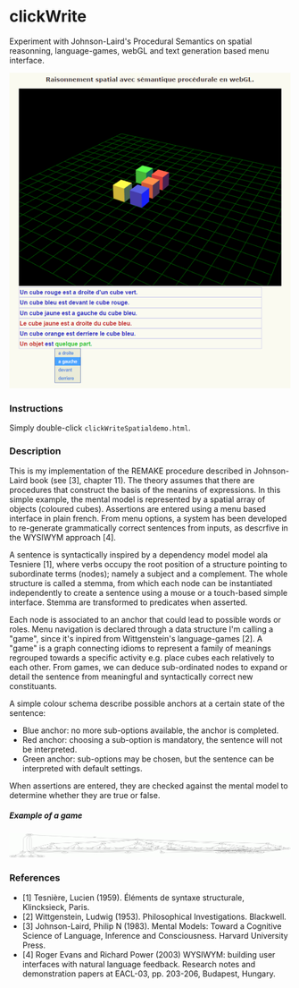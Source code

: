 clickWrite
==========

Experiment with Johnson-Laird's Procedural Semantics on spatial reasonning, language-games, webGL and text generation based menu interface.

![](snapshot.png)

### Instructions
Simply double-click `clickWriteSpatialdemo.html`.  

### Description
This is my implementation of the REMAKE procedure described in Johnson-Laird book (see [3], chapter 11). The theory assumes that there are procedures that construct the basis of the meanins of expressions. In this simple example, the mental model is represented by a spatial array of objects (coloured cubes). Assertions are entered using a menu based interface in plain french. From menu options, a system has been developed to re-generate grammatically correct sentences from inputs, as descrfive in the WYSIWYM approach [4]. 

A sentence is syntactically inspired by a dependency model model ala Tesniere [1], where verbs occupy the root position of a structure pointing to subordinate terms (nodes); namely a subject and a complement. The whole structure is called a stemma, from which each node can be instantiated independently to create a sentence using a mouse or a touch-based simple interface. Stemma are transformed to predicates when asserted.

Each node is associated to an anchor that could lead to possible words or roles. Menu navigation is declared through a data structure I'm calling a "game", since it's inpired from Wittgenstein's language-games [2]. A "game" is a graph connecting idioms to represent a family of meanings regrouped towards a specific activity e.g. place cubes each relatively to each other. From games, we can deduce sub-ordinated nodes to expand or detail the sentence from meaningful and syntactically correct new constituants.

A simple colour schema describe possible anchors at a certain state of the sentence:
- Blue anchor: no more sub-options available, the anchor is completed.
- Red anchor: choosing a sub-option is mandatory, the sentence will not be interpreted.
- Green anchor: sub-options may be chosen, but the sentence can be interpreted with default settings.

When assertions are entered, they are checked against the mental model to determine whether they are true or false.

##### Example of a game
![](models/game.gif)

### References
- [1] Tesnière, Lucien (1959). Éléments de syntaxe structurale, Klincksieck, Paris.
- [2] Wittgenstein, Ludwig (1953). Philosophical Investigations. Blackwell.
- [3] Johnson-Laird, Philip N (1983). Mental Models: Toward a Cognitive Science of Language, Inference and Consciousness. Harvard University Press.
- [4] Roger Evans and Richard Power (2003) WYSIWYM: building user interfaces with natural language feedback. Research notes and demonstration papers at EACL-03, pp. 203-206, Budapest, Hungary.
